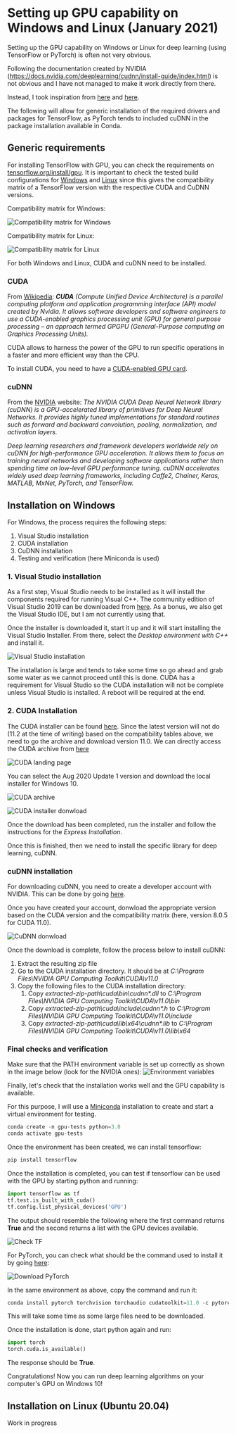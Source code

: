 # Setting up GPU capability on Windows and Linux (January 2021)

Setting up the GPU capability on Windows or Linux for deep learning (using TensorFlow or PyTorch) is often not very obvious.

Following the documentation created by NVIDIA (https://docs.nvidia.com/deeplearning/cudnn/install-guide/index.html) is not obvious and I have not managed to make it work directly from there.

Instead, I took inspiration from [here](https://medium.com/swlh/cuda-installation-in-windows-2020-638b008b4639) and [here](https://towardsdatascience.com/installing-tensorflow-with-cuda-cudnn-and-gpu-support-on-windows-10-60693e46e781).

The following will allow for generic installation of the required drivers and packages for TensorFlow, as PyTorch tends to included cuDNN in the package installation available in Conda.

## Generic requirements

For installing TensorFlow with GPU, you can check the requirements on [tensorflow.org/install/gpu](https://www.tensorflow.org/install/gpu). It is important to check the tested build configurations for [Windows](https://www.tensorflow.org/install/source_windows) and [Linux](https://www.tensorflow.org/install/source#linux) since this gives the compatibility matrix of a TensorFlow version with the respective CUDA and CuDNN versions.

Compatibility matrix for Windows:

![Compatibility matrix for Windows][comp_linux]

[comp_linux]: images/compatibility_windows.png "Compatibility matrix for Windows"

Compatibility matrix for Linux:

![Compatibility matrix for Linux][comp_linux]

[comp_linux]: images/compatibility_linux.png "Compatibility matrix for Linux"

For both Windows and Linux, CUDA and cuDNN need to be installed.

### CUDA

From [Wikipedia](https://en.wikipedia.org/wiki/CUDA): *__CUDA__ (Compute Unified Device Architecture) is a parallel computing platform and application programming interface (API) model created by Nvidia. It allows software developers and software engineers to use a CUDA-enabled graphics processing unit (GPU) for general purpose processing – an approach termed GPGPU (General-Purpose computing on Graphics Processing Units).*

CUDA allows to harness the power of the GPU to run specific operations in a faster and more efficient way than the CPU.

To install CUDA, you need to have a [CUDA-enabled GPU card](https://developer.nvidia.com/cuda-GPUs).

### cuDNN

From the [NVIDIA](https://developer.nvidia.com/CUDNN) website: *The NVIDIA CUDA Deep Neural Network library (cuDNN) is a GPU-accelerated library of primitives for Deep Neural Networks. It provides highly tuned implementations for standard routines such as forward and backward convolution, pooling, normalization, and activation layers.*

*Deep learning researchers and framework developers worldwide rely on cuDNN for high-performance GPU acceleration. It allows them to focus on training neural networks and developing software applications rather than spending time on low-level GPU performance tuning. cuDNN accelerates widely used deep learning frameworks, including Caffe2, Chainer, Keras, MATLAB, MxNet, PyTorch, and TensorFlow.*

## Installation on Windows

For Windows, the process requires the following steps:
1. Visual Studio installation
2. CUDA installation
3. CuDNN installation
4. Testing and verification (here Miniconda is used)

### 1. Visual Studio installation
As a first step, Visual Studio needs to be installed as it will install the components required for running Visual C++. The community edition of Visual Studio 2019 can be downloaded from [here](https://visualstudio.microsoft.com/vs/community/). As a bonus, we also get the Visual Studio IDE, but I am not currently using that.

Once the installer is downloaded it, start it up and it will start installing the Visual Studio Installer. From there,  select the *Desktop environment with C++* and install it. 

![Visual Studio installation](images/visual_studio.PNG "Visual Studio installation")

The installation is large and tends to take some time so go ahead and grab some water as we cannot proceed until this is done. CUDA has a requirement for Visual Studio so the CUDA installation will not be complete unless Visual Studio is installed. A reboot will be required at the end. 

### 2. CUDA Installation

The CUDA installer can be found [here](https://developer.nvidia.com/cuda-downloads?target_os=Windows&target_arch=x86_64&target_version=10). Since the latest version will not do (11.2 at the time of writing) based on the compatibility tables above, we need to go the archive and download version 11.0. We can directly access the CUDA archive from [here](https://developer.nvidia.com/cuda-toolkit-archive)

![CUDA landing page](images/cuda_download.PNG "CUDA landing page")

You can select the Aug 2020 Update 1 version and download the local installer for Windows 10.

![CUDA archive](images/cuda_archive.PNG "CUDA archive")

![CUDA installer donwload](images/CUDA_installer_download.PNG "CUDA installer download")

Once the download has been completed, run the installer and follow the instructions for the *Express Installation*.

Once this is finished, then we need to install the specific library for deep learning, cuDNN.

### cuDNN installation
For downloading cuDNN, you need to create a developer account with NVIDIA. This can be done by going [here](https://developer.nvidia.com/cudnn-download-survey).

Once you have created your account, donwload the appropriate version based on the CUDA version and the compatibility matrix (here, version 8.0.5 for CUDA 11.0).

![CuDNN donwload](images/cudnn_download.PNG "CuDNN donwload")

Once the download is complete, follow the process below to install cuDNN:

1. Extract the resulting zip file
2. Go to the CUDA installation directory. It should be at *C:\Program Files\NVIDIA GPU Computing Toolkit\CUDA\v11.0*
3. Copy the following files to the CUDA installation directory:
   1. Copy _extracted-zip-path\cuda\bin\cudnn*.dll_ to *C:\Program Files\NVIDIA GPU Computing Toolkit\CUDA\v11.0\bin*
   2. Copy _extracted-zip-path\cuda\include\cudnn*.h_ to *C:\Program Files\NVIDIA GPU Computing Toolkit\CUDA\v11.0\include*
   3. Copy _extracted-zip-path\cuda\lib\x64\cudnn*.lib_ to *C:\Program Files\NVIDIA GPU Computing Toolkit\CUDA\v11.0\lib\x64*

### Final checks and verification
Make sure that the PATH environment variable is set up correctly as shown in the image below (look for the NVIDIA ones):
![Environment variables](images/env.PNG "Environment variables")

Finally, let's check that the installation works well and the GPU capability is available.

For this purpose, I will use a [Miniconda](https://docs.conda.io/en/latest/miniconda.html) installation to create and start a virtual environment for testing.

```python
conda create -n gpu-tests python=3.8
conda activate gpu-tests
```

Once the environment has been created, we can install tensorflow:
```python
pip install tensorflow
```

Once the installation is completed, you can test if tensorflow can be used with the GPU by starting python and running:
```python
import tensorflow as tf
tf.test.is_built_with_cuda()
tf.config.list_physical_devices('GPU')
```

The output should resemble the following where the first command returns **True** and the second returns a list with the GPU devices available.

![Check TF](images/check_tf.PNG "Check TF")

For PyTorch, you can check what should be the command used to install it by going [here](https://pytorch.org/get-started/locally/):

![Download PyTorch](images/install_pytorch.PNG "Download PyTorch")

In the same environment as above, copy the command and run it:

```python
conda install pytorch torchvision torchaudio cudatoolkit=11.0 -c pytorch
```

This will take some time as some large files need to be downloaded.

Once the installation is done, start python again and run:
```python
import torch
torch.cuda.is_available()
```

The response should be **True**.

Congratulations! Now you can run deep learning algorithms on your computer's GPU on Windows 10!

## Installation on Linux (Ubuntu 20.04)

Work in progress